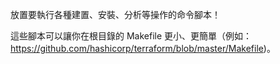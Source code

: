 放置要執行各種建置、安裝、分析等操作的命令腳本！

這些腳本可以讓你在根目錄的 Makefile 更小、更簡單（例如：https://github.com/hashicorp/terraform/blob/master/Makefile)。